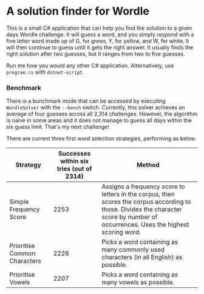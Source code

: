 # A solution finder for Wordle

This is a small C# application that can help you find the solution to a given days Wordle challenge. It will guess a word, and you simply respond with a five letter word made up of G, for green, Y, for yellow, and W, for white. It will then continue to guess until it gets the right answer. It usually finds the right solution after two guesses, but it ranges from two to five guesses.

Run me how you would any other C# application. Alternatively, use `program.cs` with `dotnet-script`.

### Benchmark

There is a bunchmark mode that can be accessed by executing `WordleSolver` with the `--bench` switch. Currently, this solver achieves an average of four guesses across all 2,314 challenges. However, the algorithm is naive in some areas and it does not manage to guess all days within the six guess limit. That's my next challenge!

There are current three first word selection strategies, performing as below.

| Strategy | Successes within six tries (out of 2314) | Method |
| -------- | ---------------------------------------- | ------ |
| Simple Frequency Score | 2253 | Assigns a frequency score to letters in the corpus, then scores the corpus according to those. Divides the character score by number of occurrences. Uses the highest scoring word. |
| Prioritise Common Characters | 2226 | Picks a word containing as many commonly used characters (in all English) as possible. |
| Prioritise Vowels | 2207 | Picks a word containing as many vowels as possible. |
